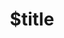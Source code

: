 ---
title: $title
second_title: Aspose.ZIP for .NET API リファレンス
description: $description
type: docs
weight: $weight
url: /ja/net/$ref/
---